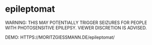 # epileptomat
WARNING: THIS MAY POTENTIALLY TRIGGER SEIZURES FOR PEOPLE WITH PHOTOSENSITIVE EPILEPSY. VIEWER DISCRETION IS ADVISED.

DEMO: HTTPS://MORITZGIESSMANN.DE/epileptomat/